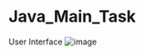 # Java_Main_Task
User Interface
![image](https://user-images.githubusercontent.com/108297132/212643128-60124a82-c9be-45ad-81ed-675cdc7aef15.png)
